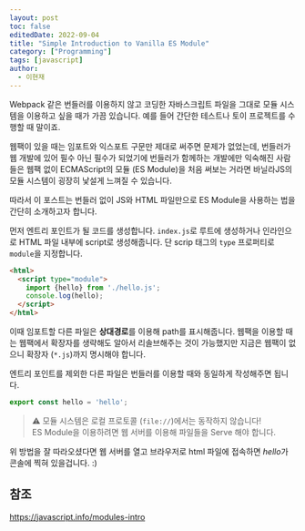 ```yaml
---
layout: post
toc: false
editedDate: 2022-09-04
title: "Simple Introduction to Vanilla ES Module"
category: ["Programming"]
tags: [javascript]
author:
  - 이현재
---
```


Webpack 같은 번들러를 이용하지 않고 코딩한 자바스크립트 파일을
그대로 모듈 시스템을 이용하고 싶을 때가 가끔 있습니다. 예를 들어
간단한 테스트나 토이 프로젝트를 수행할 때 말이죠.

<!--more-->

웹팩이 있을 때는 임포트와 익스포트 구문만 제대로 써주면 문제가 없었는데,
번들러가 웹 개발에 있어 필수 아닌 필수가 되었기에 번들러가 함께하는 개발에만 익숙해진
사람들은 웹팩 없이 ECMAScript의 모듈 (ES Module)을 처음 써보는 거라면
바닐라JS의 모듈 시스템이 굉장히 낯설게 느껴질 수 있습니다.<br>

따라서 이 포스트는 번들러 없이 JS와 HTML 파일만으로 ES Module을 사용하는 법을 간단히 소개하고자 합니다.

먼저 엔트리 포인트가 될 코드를 생성합니다. `index.js`로 루트에 생성하거나
인라인으로 HTML 파일 내부에 script로 생성해줍니다. 단 scrip 태그의 `type` 프로퍼티로
`module`을 지정합니다.

```html
<html>
  <script type="module">
    import {hello} from './hello.js';
    console.log(hello);
  </script>
</html>
```

이때 임포트할 다른 파일은 **상대경로**를 이용해 path를 표시해줍니다.
웹팩을 이용할 때는 웹팩에서 확장자를 생략해도 알아서 리솔브해주는 것이 가능했지만
지금은 웹팩이 없으니 확장자 (`*.js`)까지 명시해야 합니다.

엔트리 포인트를 제외한 다른 파일은 번들러를 이용할 때와 동일하게 작성해주면 됩니다.

```js
export const hello = 'hello';
```

> ⚠️ 모듈 시스템은 로컬 프로토콜 (`file://`)에서는 동작하지 않습니다!<br>
> ES Module을 이용하려면 웹 서버를 이용해 파일들을 Serve 해야 합니다.

위 방법을 잘 따라오셨다면 웹 서버를 열고
브라우저로 html 파일에 접속하면 *hello*가 콘솔에 찍혀 있을겁니다. :)

## 참조
<https://javascript.info/modules-intro>
